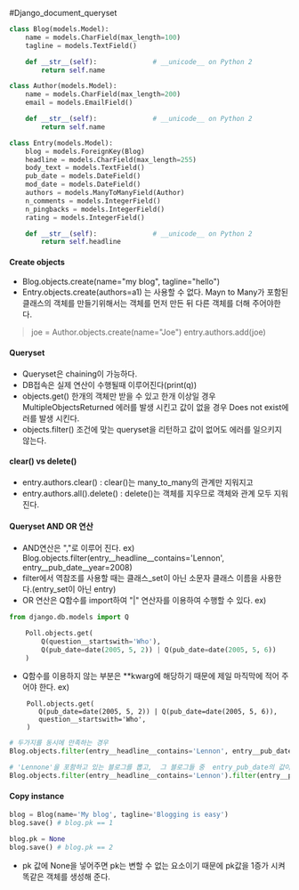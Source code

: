 #Django_document_queryset

```python
class Blog(models.Model):
    name = models.CharField(max_length=100)
    tagline = models.TextField()

    def __str__(self):              # __unicode__ on Python 2
        return self.name

class Author(models.Model):
    name = models.CharField(max_length=200)
    email = models.EmailField()

    def __str__(self):              # __unicode__ on Python 2
        return self.name

class Entry(models.Model):
    blog = models.ForeignKey(Blog)
    headline = models.CharField(max_length=255)
    body_text = models.TextField()
    pub_date = models.DateField()
    mod_date = models.DateField()
    authors = models.ManyToManyField(Author)
    n_comments = models.IntegerField()
    n_pingbacks = models.IntegerField()
    rating = models.IntegerField()

    def __str__(self):              # __unicode__ on Python 2
        return self.headline
```

#### Create objects
- Blog.objects.create(name="my blog", tagline="hello")
- Entry.objects.create(authors=a1) 는 사용할 수 없다. Mayn to Many가 포함된 클래스의 객체를 만들기위해서는 객체를 먼저 만든 뒤 다른 객체를 더해 주어야한다.
>joe = Author.objects.create(name="Joe")
> entry.authors.add(joe)

#### Queryset
 - Queryset은 chaining이 가능하다.
 - DB접속은 실제 연산이 수행될때 이루어진다(print(q))
 - objects.get() 한개의 객체만 받을 수 있고 한개 이상일 경우 MultipleObjectsReturned 에러를 발생 시킨고 값이 없을 경우 Does not exist에러를 발생 시킨다.
- objects.filter() 조건에 맞는 queryset을 리턴하고 값이 없어도 에러를 일으키지 않는다.

#### clear() vs delete()
- entry.authors.clear() : clear()는 many_to_many의 관계만 지워지고
- entry.authors.all().delete() : delete()는 객체를 지우므로 객체와 관계 모두 지워진다.

#### Queryset AND OR 연산

- AND연산은 ","로 이루어 진다. ex) Blog.objects.filter(entry__headline__contains='Lennon', entry__pub_date__year=2008)
- filter에서 역참조를 사용할 때는  클래스_set이 아닌 소문자 클래스 이름을 사용한다.(entry_set이 아닌 entry)
- OR 연산은 Q함수를 import하여 "|" 연산자를 이용하여 수행할 수 있다. ex) 
```python
from django.db.models import Q

	Poll.objects.get(
	    Q(question__startswith='Who'),
	    Q(pub_date=date(2005, 5, 2)) | Q(pub_date=date(2005, 5, 6))
	)
```
 - Q함수를 이용하지 않는 부분은 **kwarg에 해당하기 때문에 제일 마직막에 적어 주어야 한다. ex)
 
		Poll.objects.get(
		   Q(pub_date=date(2005, 5, 2)) | Q(pub_date=date(2005, 5, 6)),
		   question__startswith='Who',
		)

```python
# 두가지를 동시에 만족하는 경우
Blog.objects.filter(entry__headline__contains='Lennon', entry__pub_date__year=2008)

# 'Lennone'을 포함하고 있는 블로그를 뽑고,  그 블로그들 중  entry_pub_date의 값이 2008을 가지고 있는 블로그를 뽑는다(2번째 filter에서는 Lennone을 포함하고 있는지의 여부는 관계없다.).
Blog.objects.filter(entry__headline__contains='Lennon').filter(entry__pub_date__year=2008)
```
#### Copy instance

```python
blog = Blog(name='My blog', tagline='Blogging is easy')
blog.save() # blog.pk == 1

blog.pk = None
blog.save() # blog.pk == 2
```	 
- pk 값에 None을 넣어주면 pk는 변할 수 없는 요소이기 때문에 pk값을 1증가 시켜 똑같은 객체를 생성해 준다.


